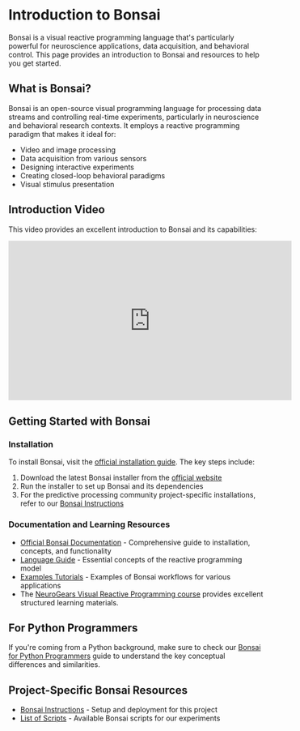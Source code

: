 # Introduction to Bonsai

Bonsai is a visual reactive programming language that's particularly powerful for neuroscience applications, data acquisition, and behavioral control. This page provides an introduction to Bonsai and resources to help you get started.

## What is Bonsai?

Bonsai is an open-source visual programming language for processing data streams and controlling real-time experiments, particularly in neuroscience and behavioral research contexts. It employs a reactive programming paradigm that makes it ideal for:

- Video and image processing
- Data acquisition from various sensors
- Designing interactive experiments
- Creating closed-loop behavioral paradigms
- Visual stimulus presentation

## Introduction Video

This video provides an excellent introduction to Bonsai and its capabilities:

<iframe width="560" height="315" src="https://www.youtube.com/embed/wPUCuSMCB-U" title="YouTube video player" frameborder="0" allow="accelerometer; autoplay; clipboard-write; encrypted-media; gyroscope; picture-in-picture" allowfullscreen></iframe>

## Getting Started with Bonsai

### Installation

To install Bonsai, visit the [official installation guide](https://bonsai-rx.org/docs/articles/installation.html). The key steps include:

1. Download the latest Bonsai installer from the [official website](https://bonsai-rx.org/)
2. Run the installer to set up Bonsai and its dependencies
3. For the predictive processing community project-specific installations, refer to our [Bonsai Instructions](bonsai_instructions.md)

### Documentation and Learning Resources

- [Official Bonsai Documentation](https://bonsai-rx.org/docs/articles/installation.html) - Comprehensive guide to installation, concepts, and functionality
- [Language Guide](https://bonsai-rx.org/docs/articles/observables.html) - Essential concepts of the reactive programming model
- [Examples Tutorials](hhttps://bonsai-rx.org/docs/tutorials/acquisition.html) - Examples of Bonsai workflows for various applications
- The [NeuroGears Visual Reactive Programming course](https://neurogears.org/vrp-2022/) provides excellent structured learning materials.

## For Python Programmers

If you're coming from a Python background, make sure to check our [Bonsai for Python Programmers](bonsai_for_python_programmers.md) guide to understand the key conceptual differences and similarities.

## Project-Specific Bonsai Resources

- [Bonsai Instructions](bonsai_instructions.md) - Setup and deployment for this project
- [List of Scripts](list_scripts.md) - Available Bonsai scripts for our experiments